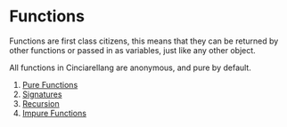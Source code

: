 # Functions

Functions are first class citizens, this means that they can be returned by other functions or passed in as variables, just like any other object.

All functions in Cinciarellang are anonymous, and pure by default.

1. [Pure Functions](./0-pure-functions/README.md)
1. [Signatures](./1-signatures/README.md)
1. [Recursion](./2-recursion/README.md)
1. [Impure Functions](./3-impure-functions/README.md)